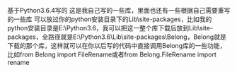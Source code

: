 基于Python3.6.4写的
这是我自己写的一些库，里面也还有一些根据自己需要重写的一些库
可以放过你的python安装目录下的Lib\site-packages，比如我的python安装目录是E:\Python3.6，我可以把这一整个库下载后放到Lib\site-packages，全路径就是E:\Python3.6\Lib\site-packages\Belong，Belong就是下载的那个库，这样就可以在你以后写的代码中直接调用Belong库的一些功能，比如from Belong import FileRename或者from Belong.FileRename import rename
